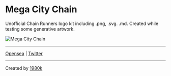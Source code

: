 # Mega City Chain

Unofficial Chain Runners logo kit including .png, .svg. .md. Created while testing some generative artwork.

![Mega City Chain](https://github.com/davidbanthony/mega-city-assets/blob/main/Preview.png)

---

[Opensea](https://opensea.io/collection/mega-city-chain) | [Twitter](https://twitter.com/megacitychain)

---

Created by [1980k](https://twitter.com/1980kcom)
